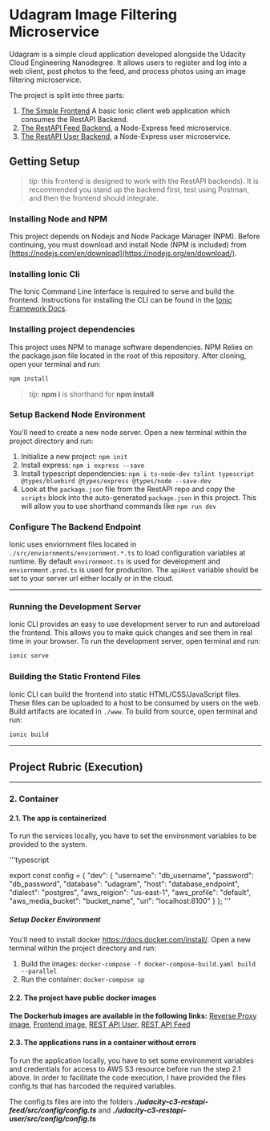 # Udagram Image Filtering Microservice

Udagram is a simple cloud application developed alongside the Udacity Cloud Engineering Nanodegree. It allows users to register and log into a web client, post photos to the feed, and process photos using an image filtering microservice.

The project is split into three parts:
1. [The Simple Frontend](/udacity-c3-frontend)
A basic Ionic client web application which consumes the RestAPI Backend. 
2. [The RestAPI Feed Backend](/udacity-c3-restapi-feed), a Node-Express feed microservice.
3. [The RestAPI User Backend](/udacity-c3-restapi-user), a Node-Express user microservice.

## Getting Setup

> _tip_: this frontend is designed to work with the RestAPI backends). It is recommended you stand up the backend first, test using Postman, and then the frontend should integrate.

### Installing Node and NPM
This project depends on Nodejs and Node Package Manager (NPM). Before continuing, you must download and install Node (NPM is included) from [https://nodejs.com/en/download](https://nodejs.org/en/download/).

### Installing Ionic Cli
The Ionic Command Line Interface is required to serve and build the frontend. Instructions for installing the CLI can be found in the [Ionic Framework Docs](https://ionicframework.com/docs/installation/cli).

### Installing project dependencies

This project uses NPM to manage software dependencies. NPM Relies on the package.json file located in the root of this repository. After cloning, open your terminal and run:
```bash
npm install
```
>_tip_: **npm i** is shorthand for **npm install**

### Setup Backend Node Environment
You'll need to create a new node server. Open a new terminal within the project directory and run:
1. Initialize a new project: `npm init`
2. Install express: `npm i express --save`
3. Install typescript dependencies: `npm i ts-node-dev tslint typescript  @types/bluebird @types/express @types/node --save-dev`
4. Look at the `package.json` file from the RestAPI repo and copy the `scripts` block into the auto-generated `package.json` in this project. This will allow you to use shorthand commands like `npm run dev`


### Configure The Backend Endpoint
Ionic uses enviornment files located in `./src/enviornments/enviornment.*.ts` to load configuration variables at runtime. By default `environment.ts` is used for development and `enviornment.prod.ts` is used for produciton. The `apiHost` variable should be set to your server url either locally or in the cloud.

***
### Running the Development Server
Ionic CLI provides an easy to use development server to run and autoreload the frontend. This allows you to make quick changes and see them in real time in your browser. To run the development server, open terminal and run:

```bash
ionic serve
```

### Building the Static Frontend Files
Ionic CLI can build the frontend into static HTML/CSS/JavaScript files. These files can be uploaded to a host to be consumed by users on the web. Build artifacts are located in `./www`. To build from source, open terminal and run:
```bash
ionic build
```
***

## Project Rubric (Execution)
***

### 2. Container

#### 2.1. The app is containerized

To run the services locally, you have to set the environment variables to be provided to the system.

'''typescript

export const config = {
  "dev": {
    "username": "db_username",
    "password": "db_password",
    "database": "udagram",
    "host": "database_endpoint",
    "dialect": "postgres",
    "aws_reigion": "us-east-1",
    "aws_profile": "default",
    "aws_media_bucket": "bucket_name",
    "url": "localhost:8100" }
};
'''


##### Setup Docker Environment
You'll need to install docker https://docs.docker.com/install/. Open a new terminal within the project directory and run:

1. Build the images: `docker-compose -f docker-compose-build.yaml build --parallel`
2. Run the container: `docker-compose up`


#### 2.2. The project have public docker images

**The Dockerhub images are available in the following links:** [Reverse Proxy image](https://hub.docker.com/r/fthiagomedeiros/reverseproxy), [Frontend image](https://hub.docker.com/r/fthiagomedeiros/udacity-frontend), [REST API User](https://hub.docker.com/r/fthiagomedeiros/udacity-restapi-user), [REST API Feed](https://hub.docker.com/r/fthiagomedeiros/udacity-restapi-feed)


#### 2.3. The applications runs in a container without errors

To run the application locally, you have to set some environment variables and credentials for access to AWS S3 resource before run the step 2.1 above.
In order to facilitate the code execution, I have provided the files config.ts that has harcoded the required variables. 

The config.ts files are into the folders _**./udacity-c3-restapi-feed/src/config/config.ts**_ and _**./udacity-c3-restapi-user/src/config/config.ts**_
